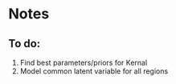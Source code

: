 # Notes  

## To do:
1. Find best parameters/priors for Kernal
2. Model common latent variable for all regions
